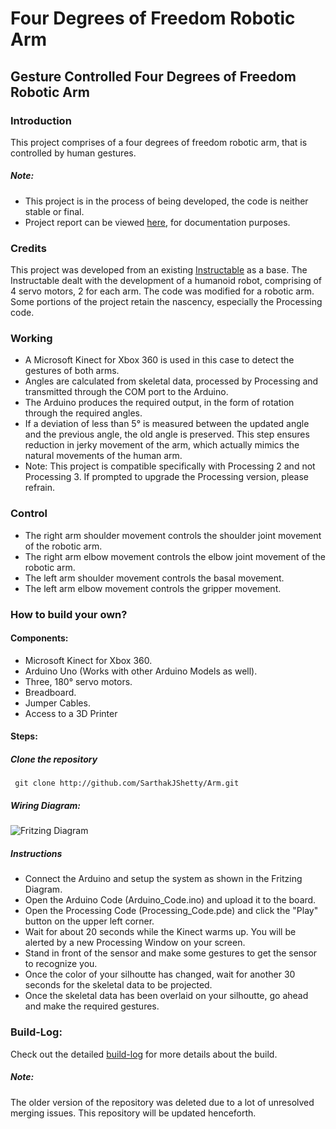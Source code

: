 # Four Degrees of Freedom Robotic Arm

## Gesture Controlled Four Degrees of Freedom Robotic Arm

### Introduction
This project comprises of a four degrees of freedom robotic arm, that is controlled by human gestures.

##### Note:
- This project is in the process of being developed, the code is neither stable or final.
- Project report can be viewed [here](https://github.com/SarthakJShetty/Arm/tree/master/Project_Report), for documentation purposes.

### Credits
This project was developed from an existing [Instructable](http://www.instructables.com/id/Kinect-Controlled-Arms/) as a base. The Instructable dealt with the development of a humanoid robot, comprising of 4 servo motors, 2 for each arm. The code was modified for a robotic arm. Some portions of the project retain the nascency, especially the Processing code.

### Working
- A Microsoft Kinect for Xbox 360 is used in this case to detect the gestures of both arms.
- Angles are calculated from skeletal data, processed by Processing and transmitted through the COM port to the Arduino.
- The Arduino produces the required output, in the form of rotation through the required angles.
- If a deviation of less than 5° is measured between the updated angle and the previous angle, the old angle is preserved. This step ensures reduction in jerky movement of the arm, which actually mimics the natural movements of the human arm.
- Note: This project is compatible specifically with Processing 2 and not Processing 3. If prompted to upgrade the Processing version, please refrain.

### Control
- The right arm shoulder movement controls the shoulder joint movement of the robotic arm.
- The right arm elbow movement controls the elbow joint movement of the robotic arm.
- The left arm shoulder movement controls the basal movement.
- The left arm elbow movement controls the gripper movement.

### How to build your own?

#### Components:

- Microsoft Kinect for Xbox 360.
- Arduino Uno (Works with other Arduino Models as well).
- Three, 180° servo motors.
- Breadboard.
- Jumper Cables.
- Access to a 3D Printer

#### Steps:

##### Clone the repository

```	git clone http://github.com/SarthakJShetty/Arm.git```

##### Wiring Diagram:

![Fritzing Diagram](https://raw.githubusercontent.com/SarthakJShetty/Arm/master/Circuit_Diagram/Circuit_Layout.jpg)

##### Instructions

- Connect the Arduino and setup the system as shown in the Fritzing Diagram.
- Open the Arduino Code (Arduino_Code.ino) and upload it to the board.
- Open the Processing Code (Processing_Code.pde) and click the "Play" button on the upper left corner.
- Wait for about 20 seconds while the Kinect warms up. You will be alerted by a new Processing Window on your screen.
- Stand in front of the sensor and make some gestures to get the sensor to recognize you.
- Once the color of your silhoutte has changed, wait for another 30 seconds for the skeletal data to be projected.
- Once the skeletal data has been overlaid on your silhoutte, go ahead and make the required gestures.

### Build-Log:

Check out the detailed <a title="build-log" href="https://github.com/SarthakJShetty/Arm/tree/master/build-log.md">build-log</a> for more details about the build.

##### Note:
The older version of the repository was deleted due to a lot of unresolved merging issues. This repository will be updated henceforth.